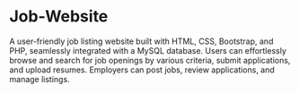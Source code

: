 # Job-Website
A user-friendly job listing website built with HTML, CSS, Bootstrap, and PHP, seamlessly integrated with a MySQL database. Users can effortlessly browse and search for job openings by various criteria, submit applications, and upload resumes. Employers can post jobs, review applications, and manage listings.
